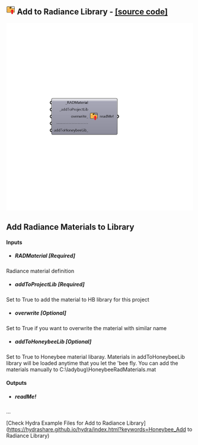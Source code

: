 ## ![](../../images/icons/Add_to_Radiance_Library.png) Add to Radiance Library - [[source code]](https://github.com/ladybug-tools/honeybee-legacy/tree/master/src/Honeybee_Add%20to%20Radiance%20Library.py)

![](../../images/components/Add_to_Radiance_Library.png)

Add Radiance Materials to Library
 -
 

#### Inputs
* ##### RADMaterial [Required]
Radiance material definition
* ##### addToProjectLib [Required]
Set to True to add the material to HB library for this project
* ##### overwrite [Optional]
Set to True if you want to overwrite the material with similar name
* ##### addToHoneybeeLib [Optional]
Set to True to Honeybee material libaray. Materials in addToHoneybeeLib library will be loaded anytime that you let the 'bee fly. You can add the materials manually to C:\ladybug\HoneybeeRadMaterials.mat

#### Outputs
* ##### readMe!
...


[Check Hydra Example Files for Add to Radiance Library](https://hydrashare.github.io/hydra/index.html?keywords=Honeybee_Add to Radiance Library)